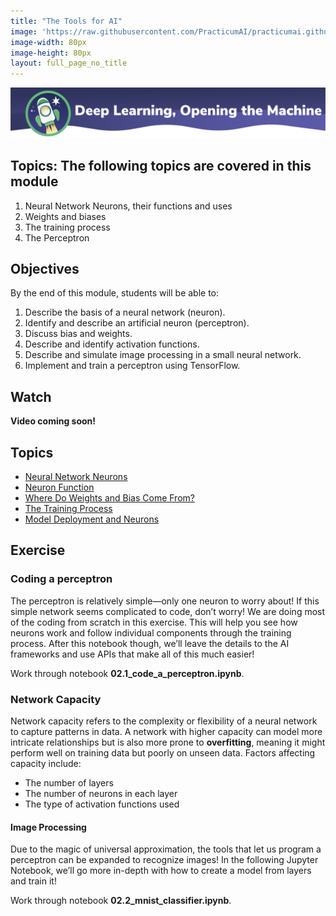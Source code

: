 ```yaml
---
title: "The Tools for AI"
image: 'https://raw.githubusercontent.com/PracticumAI/practicumai.github.io/main/images/icons/practicumai_deep_learning.png'
image-width: 80px
image-height: 80px
layout: full_page_no_title
---
```


![Deep Learning, Opening the Machine banner](/images/dlf_open_machine_banner.png)

## Topics: The following topics are covered in this module

1. Neural Network Neurons, their functions and uses
1. Weights and biases
1. The training process
1. The Perceptron

## Objectives

By the end of this module, students will be able to:

1. Describe the basis of a neural network (neuron). 
1. Identify and describe an artificial neuron (perceptron). 
1. Discuss bias and weights. 
1. Describe and identify activation functions. 
1. Describe and simulate image processing in a small neural network. 
1. Implement and train a perceptron using TensorFlow. 

## Watch

**Video coming soon!**

## Topics

* [Neural Network Neurons](/deep_learning/02.1_network_neurons/)
* [Neuron Function](/deep_learning/02.2_neuron_function/)
* [Where Do Weights and Bias Come From?](/deep_learning/02.3_where_do_weights_come_from/)
* [The Training Process](/deep_learning/02.4_training_process/)
* [Model Deployment and Neurons](/deep_learning/02.5_model_deployment/)

## Exercise

### Coding a perceptron

The perceptron is relatively simple—only one neuron to worry about! If this simple network seems complicated to code, don’t worry! We are doing most of the coding from scratch in this exercise. This will help you see how neurons work and follow individual components through the training process. After this notebook though, we’ll leave the details to the AI frameworks and use APIs that make all of this much easier!

Work through notebook **02.1_code_a_perceptron.ipynb**.

### Network Capacity

Network capacity refers to the complexity or flexibility of a neural network to capture patterns in data. A network with higher capacity can model more intricate relationships but is also more prone to **overfitting**, meaning it might perform well on training data but poorly on unseen data. Factors affecting capacity include:

* The number of layers
* The number of neurons in each layer
* The type of activation functions used

#### Image Processing

Due to the magic of universal approximation, the tools that let us program a perceptron can be expanded to recognize images! In the following Jupyter Notebook, we’ll go more in-depth with how to create a model from layers and train it!

Work through notebook **02.2_mnist_classifier.ipynb**.